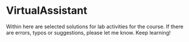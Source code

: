 # VirtualAssistant
Within here are selected solutions  for lab activities for the course.
If there are errors, typos or suggestions, please let me know.
Keep learning!

